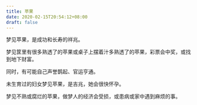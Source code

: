 ```yaml
---
title: 苹果
date: 2020-02-15T20:54:12+08:00
draft: false
---
```


梦见苹果，是成功和长寿的祥兆。



梦见筐里有很多熟透了的苹果或桌子上摆着汁多熟透了的苹果，彩票会中奖，或找到地下财富。

同时，有可能自己声誉鹊起、官运亨通。



未生育过的妇女梦见苹果，是吉兆，她会很快怀孕。



梦见不熟或腐烂的苹果，做梦人的经济会受损，或患病或家中遇到麻烦的事。

